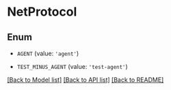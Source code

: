 # NetProtocol


## Enum

* `AGENT` (value: `'agent'`)

* `TEST_MINUS_AGENT` (value: `'test-agent'`)

[[Back to Model list]](../README.md#documentation-for-models) [[Back to API list]](../README.md#documentation-for-api-endpoints) [[Back to README]](../README.md)


